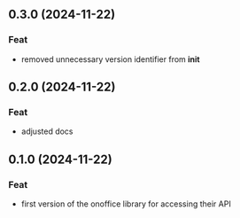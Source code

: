 ## 0.3.0 (2024-11-22)

### Feat

- removed unnecessary version identifier from __init__

## 0.2.0 (2024-11-22)

### Feat

- adjusted docs

## 0.1.0 (2024-11-22)

### Feat

- first version of the onoffice library for accessing their API

